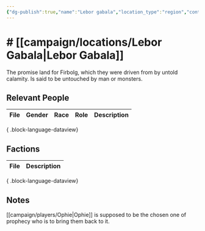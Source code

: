 ```yaml
---
{"dg-publish":true,"name":"Lebor gabala","location_type":"region","continent":null,"region":null,"city":null,"description":"The promised land for Firbolg","tags":null,"permalink":"/campaign/locations/lebor-gabala/","dgPassFrontmatter":true,"noteIcon":"","created":"2025-10-26T19:24:39.935-07:00","updated":"2025-10-27T13:35:52.158-07:00"}
---
```


# # [[campaign/locations/Lebor Gabala\|Lebor Gabala]]
The promise land for Firbolg, which they were driven from by untold calamity. Is said to be untouched by man or monsters. 

## Relevant People
| File | Gender | Race | Role | Description |
| ---- | ------ | ---- | ---- | ----------- |

{ .block-language-dataview}

## Factions
| File | Description |
| ---- | ----------- |

{ .block-language-dataview}

## Notes
[[campaign/players/Ophie\|Ophie]] is supposed to be the chosen one of prophecy who is to bring them back to it. 